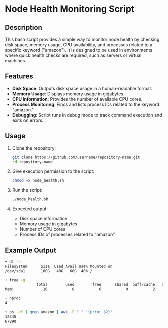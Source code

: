 # Node Health Monitoring Script

## Description
This bash script provides a simple way to monitor node health by checking disk space, memory usage, CPU availability, and processes related to a specific keyword ("amazon"). It is designed to be used in environments where quick health checks are required, such as servers or virtual machines.

## Features
- **Disk Space**: Outputs disk space usage in a human-readable format.
- **Memory Usage**: Displays memory usage in gigabytes.
- **CPU Information**: Provides the number of available CPU cores.
- **Process Monitoring**: Finds and lists process IDs related to the keyword "amazon."
- **Debugging**: Script runs in debug mode to track command execution and exits on errors.

## Usage

1. Clone the repository:

    ```bash
    git clone https://github.com/username/repository-name.git
    cd repository-name
    ```

2. Give execution permission to the script:

    ```bash
    chmod +x node_health.sh
    ```

3. Run the script:

    ```bash
    ./node_health.sh
    ```

4. Expected output:

    - Disk space information
    - Memory usage in gigabytes
    - Number of CPU cores
    - Process IDs of processes related to "amazon"

## Example Output

```bash
+ df -h
Filesystem      Size  Used Avail Use% Mounted on
/dev/sda1       100G   40G   60G  40% /

+ free -g
              total        used        free      shared  buff/cache   available
Mem:             16           8           6           0           2           6

+ nproc
4

+ ps -ef | grep amazon | awk -F " " '{print $2}'
12345
67890
